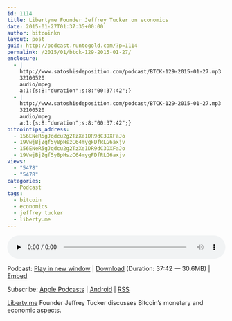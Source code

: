 ```yaml
---
id: 1114
title: Libertyme Founder Jeffrey Tucker on economics
date: 2015-01-27T01:37:35+00:00
author: bitcoinkn
layout: post
guid: http://podcast.runtogold.com/?p=1114
permalink: /2015/01/btck-129-2015-01-27/
enclosure:
  - |
    http://www.satoshisdeposition.com/podcast/BTCK-129-2015-01-27.mp3
    32100520
    audio/mpeg
    a:1:{s:8:"duration";s:8:"00:37:42";}
  - |
    http://www.satoshisdeposition.com/podcast/BTCK-129-2015-01-27.mp3
    32100520
    audio/mpeg
    a:1:{s:8:"duration";s:8:"00:37:42";}
bitcointips_address:
  - 156ENeR5gJqdcu2g2TzXe1DR9dC3DXFaJo
  - 19VwjBjZgf5y8pHszC64mygFDfRLG6axjv
  - 156ENeR5gJqdcu2g2TzXe1DR9dC3DXFaJo
  - 19VwjBjZgf5y8pHszC64mygFDfRLG6axjv
views:
  - "5478"
  - "5478"
categories:
  - Podcast
tags:
  - bitcoin
  - economics
  - jeffrey tucker
  - liberty.me
---
```

<!--powerpress_player-->

<div class="powerpress_player" id="powerpress_player_5721">
  <audio class="wp-audio-shortcode" id="audio-1114-132" preload="none" style="width: 100%;" controls="controls"><source type="audio/mpeg" src="http://media.blubrry.com/bitcoinruntogold/p/www.satoshisdeposition.com/podcast/BTCK-129-2015-01-27.mp3?_=132" /><a href="http://media.blubrry.com/bitcoinruntogold/p/www.satoshisdeposition.com/podcast/BTCK-129-2015-01-27.mp3">http://media.blubrry.com/bitcoinruntogold/p/www.satoshisdeposition.com/podcast/BTCK-129-2015-01-27.mp3</a></audio>
</div>

<p class="powerpress_links powerpress_links_mp3">
  Podcast: <a href="http://media.blubrry.com/bitcoinruntogold/p/www.satoshisdeposition.com/podcast/BTCK-129-2015-01-27.mp3" class="powerpress_link_pinw" target="_blank" title="Play in new window" onclick="return powerpress_pinw('https://www.bitcoin.kn/?powerpress_pinw=1114-podcast');" rel="nofollow">Play in new window</a> | <a href="http://media.blubrry.com/bitcoinruntogold/s/www.satoshisdeposition.com/podcast/BTCK-129-2015-01-27.mp3" class="powerpress_link_d" title="Download" rel="nofollow" download="BTCK-129-2015-01-27.mp3">Download</a> (Duration: 37:42 &#8212; 30.6MB) | <a href="#" class="powerpress_link_e" title="Embed" onclick="return powerpress_show_embed('1114-podcast');" rel="nofollow">Embed</a>
</p>

<p class="powerpress_embed_box" id="powerpress_embed_1114-podcast" style="display: none;">
  <input id="powerpress_embed_1114-podcast_t" type="text" value="<iframe width=&quot;320&quot; height=&quot;30&quot; src=&quot;https://www.bitcoin.kn/?powerpress_embed=1114-podcast&amp;powerpress_player=mediaelement-audio&quot; frameborder=&quot;0&quot; scrolling=&quot;no&quot;></iframe>" onclick="javascript: this.select();" onfocus="javascript: this.select();" style="width: 70%;" readOnly />
</p>

<p class="powerpress_links powerpress_subscribe_links">
  Subscribe: <a href="https://itunes.apple.com/WebObjects/MZStore.woa/wa/viewPodcast?id=301670981&mt=2&ls=1#episodeGuid=http%3A%2F%2Fpodcast.runtogold.com%2F%3Fp%3D1114" class="powerpress_link_subscribe powerpress_link_subscribe_itunes" title="Subscribe on Apple Podcasts" rel="nofollow">Apple Podcasts</a> | <a href="https://subscribeonandroid.com/www.bitcoin.kn/feed/podcast/" class="powerpress_link_subscribe powerpress_link_subscribe_android" title="Subscribe on Android" rel="nofollow">Android</a> | <a href="https://www.bitcoin.kn/feed/podcast/" class="powerpress_link_subscribe powerpress_link_subscribe_rss" title="Subscribe via RSS" rel="nofollow">RSS</a>
</p>

<a title="liberty.me tucker" href="http://tucker.liberty.me/" target="_blank">Liberty.me</a> Founder Jeffrey Tucker discusses Bitcoin&#8217;s monetary and economic aspects.